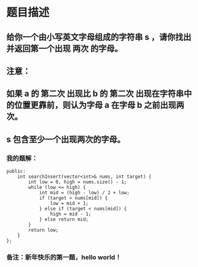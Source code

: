 # 题目描述
## 给你一个由小写英文字母组成的字符串 s ，请你找出并返回第一个出现 两次 的字母。
## 注意：
## 如果 a 的 第二次 出现比 b 的 第二次 出现在字符串中的位置更靠前，则认为字母 a 在字母 b 之前出现两次。
## s 包含至少一个出现两次的字母。
### 我的题解：
```class Solution {
public:
    int searchInsert(vector<int>& nums, int target) {
        int low = 0, high = nums.size() - 1;
        while (low <= high) {
            int mid = (high - low) / 2 + low;
            if (target > nums[mid]) {
                low = mid + 1;
            } else if (target < nums[mid]) {
                high = mid - 1;    
            } else return mid;
        }
        return low;
    }
};
```
### **备注**：新年快乐的第一题，hello world！